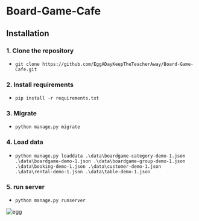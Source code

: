 # Board-Game-Cafe

## Installation
### 1. Clone the repository
- `git clone https://github.com/EggADayKeepTheTeacherAway/Board-Game-Cafe.git`
### 2. Install requirements
- `pip install -r requirements.txt`
### 3. Migrate
- `python manage.py migrate`
### 4. Load data
- `python manage.py loaddata .\data\boardgame-category-demo-1.json .\data\boardgame-demo-1.json .\data\boardgame-group-demo-1.json .\data\booking-demo-1.json .\data\customer-demo-1.json .\data\rental-demo-1.json .\data\table-demo-1.json`
### 5. run server
- `python manage.py runserver`

![egg](https://github.com/user-attachments/assets/5302b8b8-0755-450a-9de1-7f171e410baf)
